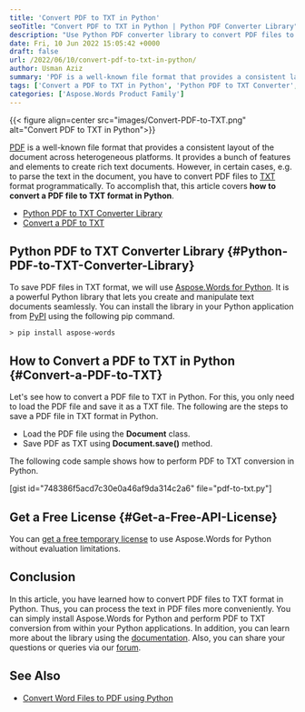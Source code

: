 ```yaml
---
title: 'Convert PDF to TXT in Python'
seoTitle: "Convert PDF to TXT in Python | Python PDF Converter Library"
description: "Use Python PDF converter library to convert PDF files to TXT format in Python. Process text in TXT files more conveniently after PDF to TXT conversion."
date: Fri, 10 Jun 2022 15:05:42 +0000
draft: false
url: /2022/06/10/convert-pdf-to-txt-in-python/
author: Usman Aziz
summary: 'PDF is a well-known file format that provides a consistent layout of the document across heterogeneous platforms. It provides a bunch of features and elements to create rich text documents. However, in certain cases, e.g. to parse the text in the document, you have to convert PDF files to TXT format programmatically. To accomplish that, this article covers **how to convert a PDF file to TXT format in Python**.'
tags: ['Convert a PDF to TXT in Python', 'Python PDF to TXT Converter', 'Python PDF to TXT Converter Library']
categories: ['Aspose.Words Product Family']
---
```




{{< figure align=center src="images/Convert-PDF-to-TXT.png" alt="Convert PDF to TXT in Python">}}


[PDF][3] is a well-known file format that provides a consistent layout of the document across heterogeneous platforms. It provides a bunch of features and elements to create rich text documents. However, in certain cases, e.g. to parse the text in the document, you have to convert PDF files to [TXT][4] format programmatically. To accomplish that, this article covers **how to convert a PDF file to TXT format in Python**.

*   [Python PDF to TXT Converter Library][5]
*   [Convert a PDF to TXT][6]

## Python PDF to TXT Converter Library {#Python-PDF-to-TXT-Converter-Library}

To save PDF files in TXT format, we will use [Aspose.Words for Python][7]. It is a powerful Python library that lets you create and manipulate text documents seamlessly. You can install the library in your Python application from [PyPI][8] using the following pip command.

```
> pip install aspose-words
```

## How to Convert a PDF to TXT in Python {#Convert-a-PDF-to-TXT}

Let's see how to convert a PDF file to TXT in Python. For this, you only need to load the PDF file and save it as a TXT file. The following are the steps to save a PDF file in TXT format in Python.

*   Load the PDF file using the **Document** class.
*   Save PDF as TXT using **Document.save()** method.

The following code sample shows how to perform PDF to TXT conversion in Python.

\[gist id="748386f5acd7c30e0a46af9da314c2a6" file="pdf-to-txt.py"\]

## Get a Free License {#Get-a-Free-API-License}

You can [get a free temporary license][9] to use Aspose.Words for Python without evaluation limitations.

## Conclusion

In this article, you have learned how to convert PDF files to TXT format in Python. Thus, you can process the text in PDF files more conveniently. You can simply install Aspose.Words for Python and perform PDF to TXT conversion from within your Python applications. In addition, you can learn more about the library using the [documentation][10]. Also, you can share your questions or queries via our [forum][11].

## See Also

*   [Convert Word Files to PDF using Python][12]


[1]: https://docs.fileformat.com/pdf/
[2]: https://docs.fileformat.com/word-processing/txt/
[3]: https://docs.fileformat.com/pdf/
[4]: https://docs.fileformat.com/word-processing/txt/
[5]: #Python-PDF-to-TXT-Converter-Library
[6]: #Convert-a-PDF-to-TXT
[7]: https://products.aspose.com/words/python-net/
[8]: https://pypi.org/project/aspose-words/
[9]: https://purchase.aspose.com/temporary-license
[10]: https://docs.aspose.com/words/python-net/
[11]: https://forum.aspose.com/
[12]: https://blog.aspose.com/2021/10/27/convert-word-to-pdf-in-python/





